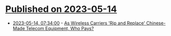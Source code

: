 # [Published on 2023-05-14](index.md)

* [2023-05-14, 07:34:00](https://mobile.slashdot.org/story/23/05/13/204213/as-wireless-carriers-rip-and-replace-chinese-made-telecom-equipment-who-pays?utm_source=rss1.0mainlinkanon&utm_medium=feed) - [As Wireless Carriers 'Rip and  Replace' Chinese-Made Telecom Equipment, Who Pays?](https://mobile.slashdot.org/story/23/05/13/204213/as-wireless-carriers-rip-and-replace-chinese-made-telecom-equipment-who-pays?utm_source=rss1.0mainlinkanon&utm_medium=feed)
